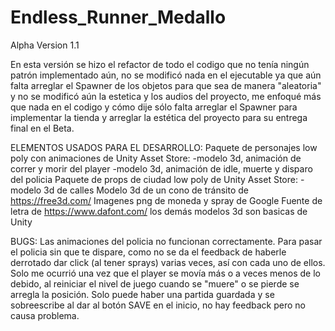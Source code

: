 # Endless_Runner_Medallo
Alpha Version 1.1

En esta versión se hizo el refactor de todo el codigo que no tenía ningún patrón implementado aún, no se modificó nada en el ejecutable ya que aún falta arreglar el Spawner de los objetos para que sea de manera "aleatoria" y no se modificó aún la estetica y los audios del proyecto, me enfoqué más que nada en el codigo y cómo dije sólo falta arreglar el Spawner para implementar la tienda y arreglar la estética del proyecto para su entrega final en el Beta.

ELEMENTOS USADOS PARA EL DESARROLLO:
 Paquete de personajes low poly con animaciones de Unity Asset Store:
    -modelo 3d, animación de correr y morir del player
    -modelo 3d, animación de idle, muerte y disparo del policia
  Paquete de props de ciudad low poly de Unity Asset Store:
    -modelo 3d de calles
  Modelo 3d de un cono de tránsito de https://free3d.com/
  Imagenes png de moneda y spray de Google
  Fuente de letra de https://www.dafont.com/
  los demás modelos 3d son basicas de Unity
  
BUGS:
  Las animaciones del policia no funcionan correctamente.
  Para pasar el policia sin que te dispare, como no se da el feedback de haberle derrotado dar click (al tener sprays) varias veces, así con cada uno de ellos.
  Solo me ocurrió una vez que el player se movía más o a veces menos de lo debido, al reiniciar el nivel de juego cuando se "muere" o se pierde se arregla la posición.
  Solo puede haber una partida guardada y se sobreescribe al dar al botón SAVE en el inicio, no hay feedback pero no causa problema.
